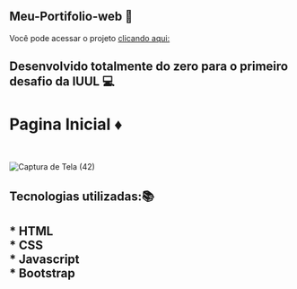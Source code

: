 ## Meu-Portifolio-web 👾 

Você pode acessar o projeto <a href="https://fabulous-crostata-16a46d.netlify.app" target="_blank">clicando aqui:</a>


<h2>Desenvolvido totalmente do zero para o primeiro desafio da IUUL 💻<h2>

<h1> Pagina Inicial ♦️ </h1><br>

![Captura de Tela (42)](https://github.com/mateusfrazao1/Meu-portifolio-master/assets/80266733/25f0e79d-47b3-4e81-9ffb-97a78cbd85cd)


<h2>Tecnologias utilizadas:📚<h2>
* HTML<br>
* CSS <br>
* Javascript <br>
* Bootstrap

